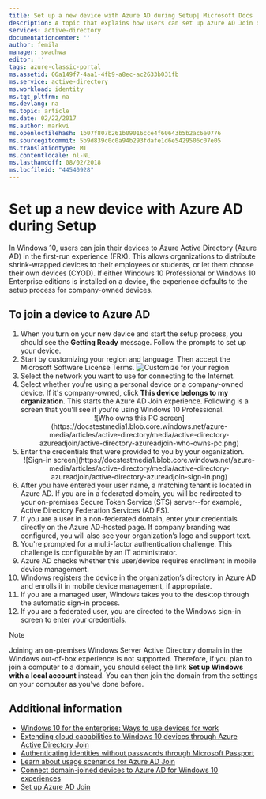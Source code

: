 ```yaml
---
title: Set up a new device with Azure AD during Setup| Microsoft Docs
description: A topic that explains how users can set up Azure AD Join during their first run experience.
services: active-directory
documentationcenter: ''
author: femila
manager: swadhwa
editor: ''
tags: azure-classic-portal
ms.assetid: 06a149f7-4aa1-4fb9-a8ec-ac2633b031fb
ms.service: active-directory
ms.workload: identity
ms.tgt_pltfrm: na
ms.devlang: na
ms.topic: article
ms.date: 02/22/2017
ms.author: markvi
ms.openlocfilehash: 1b07f807b261b09016cce4f60643b5b2ac6e0776
ms.sourcegitcommit: 5b9d839c0c0a94b293fdafe1d6e5429506c07e05
ms.translationtype: MT
ms.contentlocale: nl-NL
ms.lasthandoff: 08/02/2018
ms.locfileid: "44540928"
---
```

# <a name="set-up-a-new-device-with-azure-ad-during-setup"></a>Set up a new device with Azure AD during Setup
In Windows 10, users can join their devices to Azure Active Directory (Azure AD) in the first-run experience (FRX). This allows organizations to distribute shrink-wrapped devices to their employees or students, or let them choose their own devices (CYOD).
If either Windows 10 Professional or Windows 10 Enterprise editions is installed on a device, the experience defaults to the setup process for company-owned devices.

## <a name="to-join-a-device-to-azure-ad"></a>To join a device to Azure AD
1. When you turn on your new device and start the setup process, you should see the  **Getting Ready** message. Follow the prompts to set up your device.
2. Start by customizing your region and language. Then accept the Microsoft Software License Terms.
   ![Customize for your region](https://docstestmedia1.blob.core.windows.net/azure-media/articles/active-directory/media/active-directory-azureadjoin/active-directory-azureadjoin-customize-region.png)
3. Select the network you want to use for connecting to the Internet.
4. Select whether you're using a personal device or a company-owned device. If it's company-owned, click **This device belongs to my organization**. This starts the Azure AD Join experience. Following is a screen that you'll see if you're using Windows 10 Professional.
   <center>
   ![Who owns this PC screen](https://docstestmedia1.blob.core.windows.net/azure-media/articles/active-directory/media/active-directory-azureadjoin/active-directory-azureadjoin-who-owns-pc.png)
5. Enter the credentials that were provided to you by your organization.
   <center>
   ![Sign-in screen](https://docstestmedia1.blob.core.windows.net/azure-media/articles/active-directory/media/active-directory-azureadjoin/active-directory-azureadjoin-sign-in.png)
6. After you have entered your user name, a matching tenant is located in Azure AD. If you are in a federated domain, you will be redirected to your on-premises Secure Token Service (STS) server--for example, Active Directory Federation Services (AD FS).
7. If you are a user in a non-federated domain, enter your credentials directly on the Azure AD-hosted page. If company branding was configured, you will also see your organization’s logo and support text.
8. You're prompted for a multi-factor authentication challenge. This challenge is configurable by an IT administrator.
9. Azure AD checks whether this user/device requires enrollment in mobile device management.
10. Windows registers the device in the organization’s directory in Azure AD and enrolls it in mobile device management, if appropriate.
11. If you are a managed user, Windows takes you to the desktop through the automatic sign-in process.
12. If you are a federated user, you are directed to the Windows sign-in screen to enter your credentials.

> [!NOTE]
> Joining an on-premises Windows Server Active Directory domain in the Windows out-of-box experience is not supported. Therefore, if you plan to join a computer to a domain, you should select the link **Set up Windows with a local account** instead. You can then join the domain from the settings on your computer as you’ve done before.
> 
> 

## <a name="additional-information"></a>Additional information
* [Windows 10 for the enterprise: Ways to use devices for work](active-directory-azureadjoin-windows10-devices-overview.md)
* [Extending cloud capabilities to Windows 10 devices through Azure Active Directory Join](active-directory-azureadjoin-user-upgrade.md)
* [Authenticating identities without passwords through Microsoft Passport](active-directory-azureadjoin-passport.md)
* [Learn about usage scenarios for Azure AD Join](active-directory-azureadjoin-deployment-aadjoindirect.md)
* [Connect domain-joined devices to Azure AD for Windows 10 experiences](active-directory-azureadjoin-devices-group-policy.md)
* [Set up Azure AD Join](active-directory-azureadjoin-setup.md)




